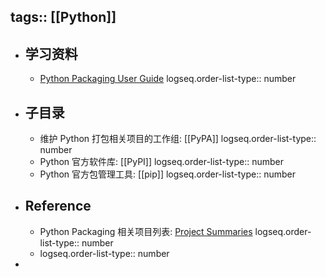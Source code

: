tags:: [[Python]]
---

- ## 学习资料
	- [Python Packaging User Guide](https://packaging.python.org/en/latest/)
	  logseq.order-list-type:: number
- ## 子目录
	- 维护 Python 打包相关项目的工作组: [[PyPA]]
	  logseq.order-list-type:: number
	- Python 官方软件库: [[PyPI]]
	  logseq.order-list-type:: number
	- Python 官方包管理工具: [[pip]]
	  logseq.order-list-type:: number
- ## Reference
	- Python Packaging 相关项目列表: [Project Summaries](https://packaging.python.org/en/latest/key_projects)
	  logseq.order-list-type:: number
	- logseq.order-list-type:: number
-